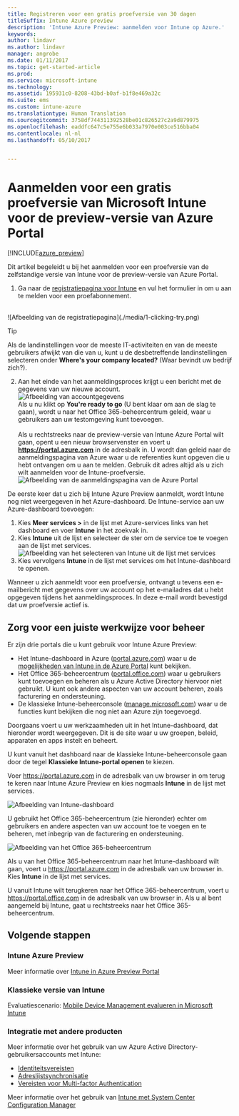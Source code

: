 ```yaml
---
title: Registreren voor een gratis proefversie van 30 dagen
titleSuffix: Intune Azure preview
description: 'Intune Azure Preview: aanmelden voor Intune op Azure.'
keywords: 
author: lindavr
ms.author: lindavr
manager: angrobe
ms.date: 01/11/2017
ms.topic: get-started-article
ms.prod: 
ms.service: microsoft-intune
ms.technology: 
ms.assetid: 195931c0-8208-43bd-b0af-b1f8e469a32c
ms.suite: ems
ms.custom: intune-azure
ms.translationtype: Human Translation
ms.sourcegitcommit: 3758df744311392528be01c826527c2a9d879975
ms.openlocfilehash: eaddfc647c5e755e6b033a7970e003ce516bba04
ms.contentlocale: nl-nl
ms.lasthandoff: 05/10/2017


---
```


# <a name="sign-up-for-a-microsoft-intune-free-trial-for-the-azure-portal-preview"></a>Aanmelden voor een gratis proefversie van Microsoft Intune voor de preview-versie van Azure Portal

[!INCLUDE[azure_preview](../includes/azure_preview.md)]

Dit artikel begeleidt u bij het aanmelden voor een proefversie van de zelfstandige versie van Intune voor de preview-versie van Azure Portal. <!---and prepares your trial with some users so that you can then follow the associated evaluation guide to see how Intune manages mobile devices. ---> <!---or app data when devices are not enrolled in Intune.--->

<!--- ## Assumptions
This sign-up article and the evaluation guide assume you are using the trial for evaluation purposes only and intend to start with a clean environment when you subscribe.

To make it easy for you to get started with the trial, we are setting up a very simple environment that uses only Intune and assumes it will be your sole method of managing devices (known as the mobile device management authority). However, throughout the guide we will point you to deeper technical content if you want to explore farther.

You can do everything in the trial version that you can do in a subscription version; the only difference is you are limited to 100 user accounts in the trial.--->

<!--- ## Sign up for your trial--->
1. Ga naar de [registratiepagina voor Intune](https://portal.office.com/Signup/Signup.aspx?OfferId=40BE278A-DFD1-470a-9EF7-9F2596EA7FF9&dl=INTUNE_A&ali=1#0%20) en vul het formulier in om u aan te melden voor een proefabonnement.

 <!--- If you have a work or school account and want to use that for your Intune trial, follow [these sign-in instructions](https://docs.microsoft.com/intune/get-started/start-with-a-paid-subscription-to-microsoft-intune-step-1) instead. However, this article assumes that you are not using such an account.---><br/> ![Afbeelding van de registratiepagina](./media/1-clicking-try.png)

 > [!TIP]
> Als de landinstellingen voor de meeste IT-activiteiten en van de meeste gebruikers afwijkt van die van u, kunt u de desbetreffende landinstellingen selecteren onder **Where's your company located?** (Waar bevindt uw bedrijf zich?).

2. Aan het einde van het aanmeldingsproces krijgt u een bericht met de gegevens van uw nieuwe account. <br/> ![Afbeelding van accountgegevens](./media/2-end-of-sign-up-process.png) <br/>Als u nu klikt op **You're ready to go** (U bent klaar om aan de slag te gaan), wordt u naar het Office 365-beheercentrum geleid, waar u gebruikers aan uw testomgeving kunt toevoegen. <br/><br/>Als u rechtstreeks naar de preview-versie van Intune Azure Portal wilt gaan, opent u een nieuw browservenster en voert u **https://portal.azure.com** in de adresbalk in. U wordt dan geleid naar de aanmeldingspagina van Azure waar u de referenties kunt opgeven die u hebt ontvangen om u aan te melden. Gebruik dit adres altijd als u zich wilt aanmelden voor de Intune-proefversie. <br/> ![Afbeelding van de aanmeldingspagina van de Azure Portal](./media/azure-portal-signin.png)

De eerste keer dat u zich bij Intune Azure Preview aanmeldt, wordt Intune nog niet weergegeven in het Azure-dashboard. De Intune-service aan uw Azure-dashboard toevoegen:
1. Kies **Meer services >** in de lijst met Azure-services links van het dashboard en voer **Intune** in het zoekvak in.
2. Kies **Intune** uit de lijst en selecteer de ster om de service toe te voegen aan de lijst met services.<br/> ![Afbeelding van het selecteren van Intune uit de lijst met services](./media/azure-add-intune1.png)
3. Kies vervolgens **Intune** in de lijst met services om het Intune-dashboard te openen.

Wanneer u zich aanmeldt voor een proefversie, ontvangt u tevens een e-mailbericht met gegevens over uw account op het e-mailadres dat u hebt opgegeven tijdens het aanmeldingsproces. In deze e-mail wordt bevestigd dat uw proefversie actief is.


<!--- ## Add users
Before you leave the Office 365 Admin center for Intune, you need to add some users to your trial account.

In the Office 365 Admin center, you can add users individually or in bulk by uploading a .csv file. We will do both to set up your trial. However, in your production environment, you will probably want to take advantage of your Azure Active Directory user accounts, which you can learn more about in our [Getting Started guide](https://docs.microsoft.com/intune/get-started/start-with-a-paid-subscription-to-microsoft-intune-step-3) and in the [Next steps](#Next-steps) section of this article.

### Add an individual user
1. Choose either of the options to add a use to open a form that allows you to create a user. Only the items starred with an asterisk (\*) are required.
![Image of add user button options](./media/sign-up/add-user.png)


2.  When you add the user, the final step will be to send the user an email with their temporary Intune password. For the purposes of this evaluation, use your own work email address so you will receive the log-on information and see the email your users will get. You can then use these user identities to enroll test devices.<br/>

 ![Image of add user final step](./media/sign-up/new-user-2.png)

3. If you want to assign a user an admin role after you create it, you can edit the role in the Office 365 Admin center by selecting the user name from your list of users, and then choosing **Edit** in the Role line to see the list of user roles you can select from and assign to that user.

 ![Image of user  role options](./media/sign-up/change-user-role.png)

### Import multiple users
1. You will find the wizard for importing multiple users in the **More** list.

 ![Image of option to add multiple users](./media/sign-up/add-multiple-users.png)

2. To help you set up your .csv file correctly, you can download a template file to populate with your user data. Download the .csv file that contains headers and sample user information to see exactly the kind of data is needed for each field.

 ![Image of first step in bulk enrollment wizard](./media/sign-up/bulk-enroll-step-1.png)


3. After you’ve created and saved your .csv file, choose **Browse** to select the file. Verify, and choose **Next**. Your users will be uploaded and added to your list of active users.

> [!NOTE]
> Your users won't show up in Intune until they've enrolled a device to be managed.

Now it’s time to head over to Intune to start managing your users, their devices, and their apps.--->

## <a name="keeping-the-admin-experiences-straight"></a>Zorg voor een juiste werkwijze voor beheer
<!---### Classic Intune
There are two portals you will use for classic Intune:
- The Office 365 Admin center ([portal.office.com](https://portal.office.com))
- The Intune administration console ([manage.microsoft.com](https://manage.microsoft.com))

Normally, you’ll do your work in the Intune administration console, shown below. This is the site where you set up and manage your groups, policies, devices, and apps.

![Image of Intune administration console](./media/sign-up/intune-admin-console.png)

However, you will use the Office 365 Admin center, shown below, to add and manage your users and other aspects of your account, including billing and support.

![Image of Office 365 Admin center](./media/sign-up/office-admin-center.png)

You can navigate from the Office 365 Admin center to the Intune admin console. The admin centers are under the last item in the left navigation pane. Choose **Intune** to open the Intune admin console in a new tab.

![Image of link to Intune administration console](./media/sign-up/link-to-intune.png)

To get from Intune back to the Office 365 Admin center, choose the **Add Users** task on the Groups Overview page.

![Image of link back to Office 365  Admin center](./media/sign-up/task-add-users.png)--->

<!---### Intune Azure preview--->
Er zijn drie portals die u kunt gebruik voor Intune Azure Preview:
- Het Intune-dashboard in Azure ([portal.azure.com](https://portal.azure.com)) waar u de [mogelijkheden van Intune in de Azure Portal](what-is-microsoft-intune.md) kunt bekijken.
- Het Office 365-beheercentrum ([portal.office.com](https://portal.office.com)) waar u gebruikers kunt toevoegen en beheren als u Azure Active Directory hiervoor niet gebruikt. U kunt ook andere aspecten van uw account beheren, zoals facturering en ondersteuning.
- De klassieke Intune-beheerconsole ([manage.microsoft.com](https://manage.microsoft.com)) waar u de functies kunt bekijken die nog niet aan Azure zijn toegevoegd.

Doorgaans voert u uw werkzaamheden uit in het Intune-dashboard, dat hieronder wordt weergegeven. Dit is de site waar u uw groepen, beleid, apparaten en apps instelt en beheert.

U kunt vanuit het dashboard naar de klassieke Intune-beheerconsole gaan door de tegel **Klassieke Intune-portal openen** te kiezen.

Voer https://portal.azure.com in de adresbalk van uw browser in om terug te keren naar Intune Azure Preview en kies nogmaals **Intune** in de lijst met services.

 ![Afbeelding van Intune-dashboard](./media/intune-azure-dashboard.png)


U gebruikt het Office 365-beheercentrum (zie hieronder) echter om gebruikers en andere aspecten van uw account toe te voegen en te beheren, met inbegrip van de facturering en ondersteuning.

![Afbeelding van het Office 365-beheercentrum](./media/office-admin-center.png)

Als u van het Office 365-beheercentrum naar het Intune-dashboard wilt gaan, voert u https://portal.azure.com in de adresbalk van uw browser in. Kies **Intune** in de lijst met services.

U vanuit Intune wilt terugkeren naar het Office 365-beheercentrum, voert u https://portal.office.com in de adresbalk van uw browser in. Als u al bent aangemeld bij Intune, gaat u rechtstreeks naar het Office 365-beheercentrum.

## <a name="next-steps"></a>Volgende stappen

### <a name="intune-azure-preview"></a>Intune Azure Preview
Meer informatie over [Intune in Azure Preview Portal](what-is-microsoft-intune.md)
### <a name="classic-intune"></a>Klassieke versie van Intune
Evaluatiescenario: [Mobile Device Management evalueren in Microsoft Intune](https://docs.microsoft.com/intune/understand-explore/mobile-device-management-trial-guide-microsoft-intune)

### <a name="integration-with-other-products"></a>Integratie met andere producten
Meer informatie over het gebruik van uw Azure Active Directory-gebruikersaccounts met Intune:
- [Identiteitsvereisten](https://docs.microsoft.com/active-directory/active-directory-hybrid-identity-design-considerations-overview#design-considerations-overview)
- [Adreslijstsynchronisatie](https://docs.microsoft.com/active-directory/active-directory-hybrid-identity-design-considerations-directory-sync-requirements)
- [Vereisten voor Multi-factor Authentication](https://docs.microsoft.com/active-directory/active-directory-hybrid-identity-design-considerations-multifactor-auth-requirements)

Meer informatie over het gebruik van [Intune met System Center Configuration Manager](https://docs.microsoft.com/sccm/mdm/understand/hybrid-mobile-device-management)

